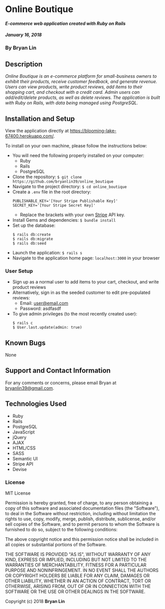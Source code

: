 # Online Boutique

#### _E-commerce web application created with Ruby on Rails_
#### _January 16, 2018_

### By Bryan Lin

## Description

_Online Boutique is an e-commerce platform for small-business owners to exhibit their products, receive customer feedback, and generate revenue. Users can view products, write product reviews, add items to their shopping cart, and checkout with a credit card. Admin users can add/edit/delete products, as well as delete reviews. The application is built with Ruby on Rails, with data being managed using PostgreSQL._

## Installation and Setup

View the application directly at https://blooming-lake-67400.herokuapp.com/.

To install on your own machine, please follow the instructions below:

* You will need the following properly installed on your computer:
  * Ruby
  * Rails
  * PostgreSQL
* Clone the repository: ``` $ git clone https://github.com/bryanlin39/online_boutique ```
* Navigate to the project directory: ``` $ cd online_boutique ```
* Create a ```.env``` file in the root directory:
  ```
  PUBLISHABLE_KEY='[Your Stripe Publishable Key]'
  SECRET_KEY='[Your Stripe Secret Key]'
  ```
  * Replace the brackets with your own [Stripe](https://stripe.com/docs) API key.
* Install Gems and dependencies: ``` $ bundle install ```
* Set up the database:
  ```
  $ rails db:create
  $ rails db:migrate
  $ rails db:seed
  ```
* Launch the application: ``` $ rails s ```
* Navigate to the application home page: ```localhost:3000``` in your browser

### User Setup

* Sign up as a normal user to add items to your cart, checkout, and write product reviews
* Alternatively, sign in as the seeded customer to edit pre-populated reviews:
  * Email: user@email.com
  * Password: asdfasdf
* To give admin privileges (to the most recently created user):
  ```
  $ rails c
  $ User.last.update(admin: true)
  ```

## Known Bugs

None

## Support and Contact Information

For any comments or concerns, please email Bryan at bryanlin39@gmail.com.

## Technologies Used

* Ruby
* Rails
* PostgreSQL
* JavaScript
* jQuery
* AJAX
* HTML/CSS
* SASS
* Semantic UI
* Stripe API
* Devise

### License

MIT License

Permission is hereby granted, free of charge, to any person obtaining a copy of this software and associated documentation files (the "Software"), to deal in the Software without restriction, including without limitation the rights to use, copy, modify, merge, publish, distribute, sublicense, and/or sell copies of the Software, and to permit persons to whom the Software is furnished to do so, subject to the following conditions:

The above copyright notice and this permission notice shall be included in all copies or substantial portions of the Software.

THE SOFTWARE IS PROVIDED "AS IS", WITHOUT WARRANTY OF ANY KIND, EXPRESS OR IMPLIED, INCLUDING BUT NOT LIMITED TO THE WARRANTIES OF MERCHANTABILITY, FITNESS FOR A PARTICULAR PURPOSE AND NONINFRINGEMENT. IN NO EVENT SHALL THE AUTHORS OR COPYRIGHT HOLDERS BE LIABLE FOR ANY CLAIM, DAMAGES OR OTHER LIABILITY, WHETHER IN AN ACTION OF CONTRACT, TORT OR OTHERWISE, ARISING FROM, OUT OF OR IN CONNECTION WITH THE SOFTWARE OR THE USE OR OTHER DEALINGS IN THE SOFTWARE.

Copyright (c) 2018 **Bryan Lin**
